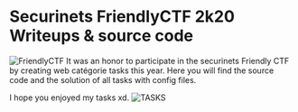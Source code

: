 # Securinets FriendlyCTF 2k20 Writeups & source code
![FriendlyCTF](https://user-images.githubusercontent.com/61760291/100887709-9052c300-34b5-11eb-97c2-bd3a5357fee0.jpg)
It was an honor to participate in the securinets Friendly CTF by creating web catégorie tasks this year.
Here you will find the source code and the solution of all tasks with config files.

I hope you enjoyed my tasks xd.
![TASKS](https://user-images.githubusercontent.com/61760291/100891643-c72ad800-34b9-11eb-9304-505b2b5c0315.png)


